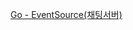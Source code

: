 
[Go - EventSource(채팅서버)](https://github.com/ckdqja135/Typescript-restful-starter/blob/master/mdfile/2020-09-22/Go%20-%20EventSource(%EC%B1%84%ED%8C%85%EC%84%9C%EB%B2%84).md)
